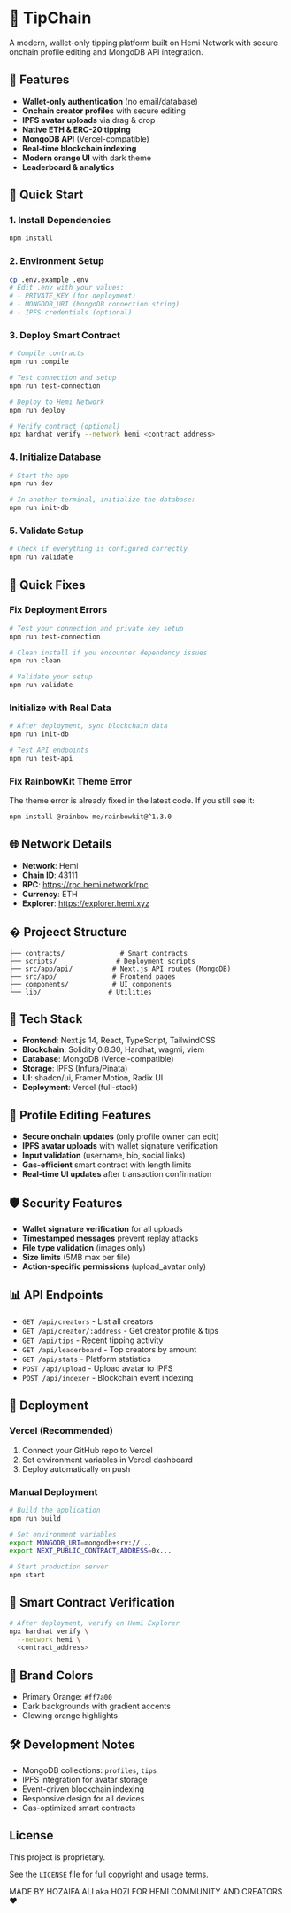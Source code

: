 # 🎯 TipChain

A modern, wallet-only tipping platform built on Hemi Network with secure onchain profile editing and MongoDB API integration.

## 🚀 Features

- **Wallet-only authentication** (no email/database)
- **Onchain creator profiles** with secure editing
- **IPFS avatar uploads** via drag & drop
- **Native ETH & ERC-20 tipping**
- **MongoDB API** (Vercel-compatible)
- **Real-time blockchain indexing**
- **Modern orange UI** with dark theme
- **Leaderboard & analytics**

## 🔧 Quick Start

### 1. Install Dependencies
```bash
npm install
```

### 2. Environment Setup
```bash
cp .env.example .env
# Edit .env with your values:
# - PRIVATE_KEY (for deployment)
# - MONGODB_URI (MongoDB connection string)
# - IPFS credentials (optional)
```

### 3. Deploy Smart Contract
```bash
# Compile contracts
npm run compile

# Test connection and setup
npm run test-connection

# Deploy to Hemi Network
npm run deploy

# Verify contract (optional)
npx hardhat verify --network hemi <contract_address>
```

### 4. Initialize Database
```bash
# Start the app
npm run dev

# In another terminal, initialize the database:
npm run init-db
```

### 5. Validate Setup
```bash
# Check if everything is configured correctly
npm run validate
```

## 🚨 Quick Fixes

### Fix Deployment Errors
```bash
# Test your connection and private key setup
npm run test-connection

# Clean install if you encounter dependency issues
npm run clean

# Validate your setup
npm run validate
```

### Initialize with Real Data
```bash
# After deployment, sync blockchain data
npm run init-db

# Test API endpoints
npm run test-api
```

### Fix RainbowKit Theme Error
The theme error is already fixed in the latest code. If you still see it:
```bash
npm install @rainbow-me/rainbowkit@^1.3.0
```

## 🌐 Network Details

- **Network**: Hemi
- **Chain ID**: 43111
- **RPC**: https://rpc.hemi.network/rpc
- **Currency**: ETH
- **Explorer**: https://explorer.hemi.xyz

## � Projeect Structure

```
├── contracts/              # Smart contracts
├── scripts/               # Deployment scripts
├── src/app/api/          # Next.js API routes (MongoDB)
├── src/app/              # Frontend pages
├── components/           # UI components
└── lib/                 # Utilities
```

## 🎨 Tech Stack

- **Frontend**: Next.js 14, React, TypeScript, TailwindCSS
- **Blockchain**: Solidity 0.8.30, Hardhat, wagmi, viem
- **Database**: MongoDB (Vercel-compatible)
- **Storage**: IPFS (Infura/Pinata)
- **UI**: shadcn/ui, Framer Motion, Radix UI
- **Deployment**: Vercel (full-stack)

## 🔐 Profile Editing Features

- **Secure onchain updates** (only profile owner can edit)
- **IPFS avatar uploads** with wallet signature verification
- **Input validation** (username, bio, social links)
- **Gas-efficient** smart contract with length limits
- **Real-time UI updates** after transaction confirmation

## 🛡️ Security Features

- **Wallet signature verification** for all uploads
- **Timestamped messages** prevent replay attacks
- **File type validation** (images only)
- **Size limits** (5MB max per file)
- **Action-specific permissions** (upload_avatar only)

## 📊 API Endpoints

- `GET /api/creators` - List all creators
- `GET /api/creator/:address` - Get creator profile & tips
- `GET /api/tips` - Recent tipping activity
- `GET /api/leaderboard` - Top creators by amount
- `GET /api/stats` - Platform statistics
- `POST /api/upload` - Upload avatar to IPFS
- `POST /api/indexer` - Blockchain event indexing

## 🚀 Deployment

### Vercel (Recommended)
1. Connect your GitHub repo to Vercel
2. Set environment variables in Vercel dashboard
3. Deploy automatically on push

### Manual Deployment
```bash
# Build the application
npm run build

# Set environment variables
export MONGODB_URI=mongodb+srv://...
export NEXT_PUBLIC_CONTRACT_ADDRESS=0x...

# Start production server
npm start
```

## 🔧 Smart Contract Verification

```bash
# After deployment, verify on Hemi Explorer
npx hardhat verify \
  --network hemi \
  <contract_address>
```

## 🎯 Brand Colors

- Primary Orange: `#ff7a00`
- Dark backgrounds with gradient accents
- Glowing orange highlights

## 🛠️ Development Notes

- MongoDB collections: `profiles`, `tips`
- IPFS integration for avatar storage
- Event-driven blockchain indexing
- Responsive design for all devices
- Gas-optimized smart contracts


## License

This project is proprietary.

See the `LICENSE` file for full copyright and usage terms.


MADE BY HOZAIFA ALI aka HOZI FOR HEMI COMMUNITY AND CREATORS ❤️
